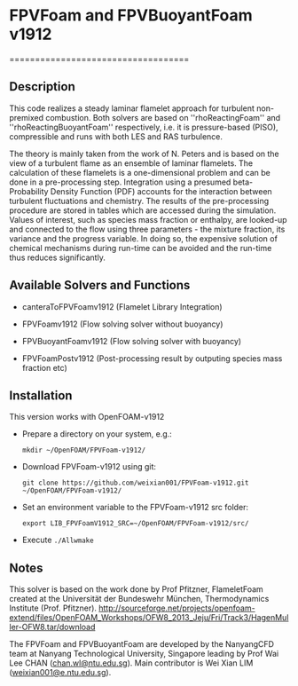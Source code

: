 # FPVFoam and FPVBuoyantFoam v1912
===================================

## Description

This code realizes a steady laminar flamelet approach for turbulent non-premixed combustion.
Both solvers are based on ''rhoReactingFoam'' and ''rhoReactingBuoyantFoam'' respectively, i.e. it is pressure-based (PISO), compressible and runs with both LES and RAS turbulence.
 
The theory is mainly taken from the work of N. Peters and is based on the view of a turbulent flame as an ensemble of laminar flamelets.
The calculation of these flamelets is a one-dimensional problem and can be done in a pre-processing step.
Integration using a presumed beta-Probability Density Function (PDF) accounts for the interaction between turbulent fluctuations and chemistry.
The results of the pre-processing procedure are stored in tables which are accessed during the simulation.
Values of interest, such as species mass fraction or enthalpy, are looked-up and connected to the flow using three parameters - the mixture fraction, its variance and the progress variable.
In doing so, the expensive solution of chemical mechanisms during run-time can be avoided and the run-time thus reduces significantly.

## Available Solvers and Functions

* canteraToFPVFoamv1912 (Flamelet Library Integration)

* FPVFoamv1912 (Flow solving solver without buoyancy)

* FPVBuoyantFoamv1912 (Flow solving solver with buoyancy)

* FPVFoamPostv1912 (Post-processing result by outputing species mass fraction etc)

## Installation

This version works with OpenFOAM-v1912

* Prepare a directory on your system, e.g.:  

  `mkdir ~/OpenFOAM/FPVFoam-v1912/`

* Download FPVFoam-v1912 using git:

  `git clone https://github.com/weixian001/FPVFoam-v1912.git ~/OpenFOAM/FPVFoam-v1912/`

* Set an environment variable to the FPVFoam-v1912 src folder:

  `export LIB_FPVFoamV1912_SRC=~/OpenFOAM/FPVFoam-v1912/src/`

* Execute `./Allwmake`

## Notes
This solver is based on the work done by Prof Pfitzner, FlameletFoam created at the Universität der Bundeswehr München, Thermodynamics Institute (Prof. Pfitzner). http://sourceforge.net/projects/openfoam-extend/files/OpenFOAM_Workshops/OFW8_2013_Jeju/Fri/Track3/HagenMuller-OFW8.tar/download

The FPVFoam and FPVBuoyantFoam are developed by the NanyangCFD team at Nanyang Technological University, Singapore leading by Prof Wai Lee CHAN (chan.wl@ntu.edu.sg). Main contributor is Wei Xian LIM (weixian001@e.ntu.edu.sg).

